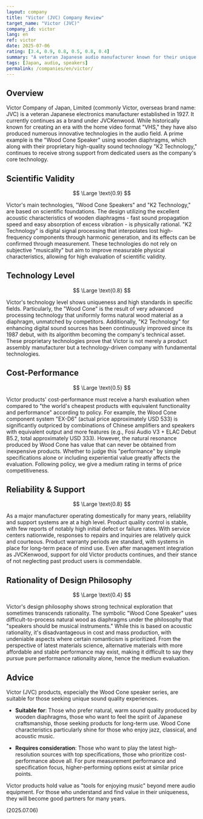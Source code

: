 ```yaml
---
layout: company
title: "Victor (JVC) Company Review"
target_name: "Victor (JVC)"
company_id: victor
lang: en
ref: victor
date: 2025-07-06
rating: [3.4, 0.9, 0.8, 0.5, 0.8, 0.4]
summary: "A veteran Japanese audio manufacturer known for their unique 'Wood Cone' speakers. While the natural acoustics produced by wooden diaphragms are highly regarded, they face challenges in modern cost-performance competition. A brand that shines in niche markets pursuing specific sounds."
tags: [Japan, audio, speakers]
permalink: /companies/en/victor/
---
```


## Overview

Victor Company of Japan, Limited (commonly Victor, overseas brand name: JVC) is a veteran Japanese electronics manufacturer established in 1927. It currently continues as a brand under JVCKenwood. While historically known for creating an era with the home video format "VHS," they have also produced numerous innovative technologies in the audio field. A prime example is the "Wood Cone Speaker" using wooden diaphragms, which along with their proprietary high-quality sound technology "K2 Technology," continues to receive strong support from dedicated users as the company's core technology.

## Scientific Validity

$$ \Large \text{0.9} $$

Victor's main technologies, "Wood Cone Speakers" and "K2 Technology," are based on scientific foundations. The design utilizing the excellent acoustic characteristics of wooden diaphragms - fast sound propagation speed and easy absorption of excess vibration - is physically rational. "K2 Technology" is digital signal processing that interpolates lost high-frequency components through harmonic generation, and its effects can be confirmed through measurement. These technologies do not rely on subjective "musicality" but aim to improve measurable physical characteristics, allowing for high evaluation of scientific validity.

## Technology Level

$$ \Large \text{0.8} $$

Victor's technology level shows uniqueness and high standards in specific fields. Particularly, the "Wood Cone" is the result of very advanced processing technology that uniformly forms natural wood material as a diaphragm, unmatched by competitors. Additionally, "K2 Technology" for enhancing digital sound sources has been continuously improved since its 1987 debut, with its algorithm becoming the company's technical asset. These proprietary technologies prove that Victor is not merely a product assembly manufacturer but a technology-driven company with fundamental technologies.

## Cost-Performance

$$ \Large \text{0.5} $$

Victor products' cost-performance must receive a harsh evaluation when compared to "the world's cheapest products with equivalent functionality and performance" according to policy. For example, the Wood Cone component system "EX-D6" (actual price approximately USD 533) is significantly outpriced by combinations of Chinese amplifiers and speakers with equivalent output and more features (e.g., Fosi Audio V3 + ELAC Debut B5.2, total approximately USD 333). However, the natural resonance produced by Wood Cone has value that can never be obtained from inexpensive products. Whether to judge this "performance" by simple specifications alone or including experiential value greatly affects the evaluation. Following policy, we give a medium rating in terms of price competitiveness.

## Reliability & Support

$$ \Large \text{0.8} $$

As a major manufacturer operating domestically for many years, reliability and support systems are at a high level. Product quality control is stable, with few reports of notably high initial defect or failure rates. With service centers nationwide, responses to repairs and inquiries are relatively quick and courteous. Product warranty periods are standard, with systems in place for long-term peace of mind use. Even after management integration as JVCKenwood, support for old Victor products continues, and their stance of not neglecting past product users is commendable.

## Rationality of Design Philosophy

$$ \Large \text{0.4} $$

Victor's design philosophy shows strong technical exploration that sometimes transcends rationality. The symbolic "Wood Cone Speaker" uses difficult-to-process natural wood as diaphragms under the philosophy that "speakers should be musical instruments." While this is based on acoustic rationality, it's disadvantageous in cost and mass production, with undeniable aspects where certain romanticism is prioritized. From the perspective of latest materials science, alternative materials with more affordable and stable performance may exist, making it difficult to say they pursue pure performance rationality alone, hence the medium evaluation.

## Advice

Victor (JVC) products, especially the Wood Cone speaker series, are suitable for those seeking unique sound quality experiences.

- **Suitable for**: Those who prefer natural, warm sound quality produced by wooden diaphragms, those who want to feel the spirit of Japanese craftsmanship, those seeking products for long-term use. Wood Cone characteristics particularly shine for those who enjoy jazz, classical, and acoustic music.

- **Requires consideration**: Those who want to play the latest high-resolution sources with top specifications, those who prioritize cost-performance above all. For pure measurement performance and specification focus, higher-performing options exist at similar price points.

Victor products hold value as "tools for enjoying music" beyond mere audio equipment. For those who understand and find value in their uniqueness, they will become good partners for many years.

(2025.07.06)